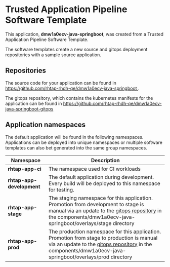 # Trusted Application Pipeline Software Template

This application, **dmw1a0ecv-java-springboot**, was created from a Trusted Application Pipeline Software Template.

The software templates create a new source and gitops deployment repositories with a sample source application. 

## Repositories

The source code for your application can be found in [https://github.com/rhtap-rhdh-qe/dmw1a0ecv-java-springboot ](https://github.com/rhtap-rhdh-qe/dmw1a0ecv-java-springboot ).
 
The gitops repository, which contains the kubernetes manifests for the application can be found in 
[https://github.com/rhtap-rhdh-qe/dmw1a0ecv-java-springboot-gitops ](https://github.com/rhtap-rhdh-qe/dmw1a0ecv-java-springboot-gitops ) 

## Application namespaces 

The default application will be found in the following namespaces. Applications can be deployed into unique namespaces or multiple software templates can also bet generated into the same group namespaces.  

|  Namespace   |  Description   |  
| -------- | -------- |
| **rhtap-app-ci** | The namespace used for CI workloads |
| **rhtap-app-development** | The default application during development. Every build will be deployed to this namespace for testing. |
| **rhtap-app-stage** | The staging namespace for this application. Promotion from development to stage is manual via an update to the [gitops repository](https://github.com/rhtap-rhdh-qe/dmw1a0ecv-java-springboot-gitops ) in the components/dmw1a0ecv-java-springboot/overlays/stage directory |
| **rhtap-app-prod** | The production namespace for this application. Promotion from stage to production is manual via an update to the [gitops repository](https://github.com/rhtap-rhdh-qe/dmw1a0ecv-java-springboot-gitops ) in the components/dmw1a0ecv-java-springboot/overlays/prod directory |